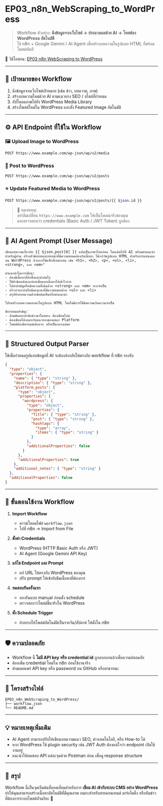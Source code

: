 # EP03_n8n_WebScraping_to_WordPress

> Workflow ตัวอย่าง: **ดึงข้อมูลจากเว็บไซต์ → ประมวลผลด้วย AI → โพสต์ลง WordPress อัตโนมัติ**  
> ใช้ n8n + Google Gemini / AI Agent เพื่อสร้างบทความในรูปแบบ HTML ที่พร้อมโพสต์ทันที

🎥 วิดีโอสอน: [EP03 n8n WebScraping to WordPress](https://www.youtube.com/watch?v=M_UnuPLWCfk)

---

## 🎯 เป้าหมายของ Workflow

1. ดึงข้อมูลจากเว็บไซต์เป้าหมาย (เช่น ข่าว, บทความ, ภาพ)
2. สร้างบทความใหม่ด้วย AI ตามแนวทาง SEO / สไตล์ที่กำหนด
3. อัปโหลดภาพไปยัง WordPress Media Library
4. สร้างโพสต์ใหม่ใน WordPress และตั้ง Featured Image อัตโนมัติ

---

## ⚙️ API Endpoint ที่ใช้ใน Workflow

### 🖼️ Upload Image to WordPress
```bash
POST https://www.example.com/wp-json/wp/v2/media
```

### 📝 Post to WordPress
```bash
POST https://www.example.com/wp-json/wp/v2/posts
```

### ⭐ Update Featured Media to WordPress
```bash
POST https://www.example.com/wp-json/wp/v2/posts/{{ $json.id }}
```

> 🧩 หมายเหตุ:  
> อย่าลืมเปลี่ยน `https://www.example.com` ให้เป็นโดเมนจริงของคุณ  
> และตรวจสอบว่า credentials (Basic Auth / JWT Token) ถูกต้อง  

---

## 🤖 AI Agent Prompt (User Message)

```text
เขียนบทความเกี่ยวกับ {{ $json.post[0] }} แปลเป็นภาษาไทยก่อน โดยเน้นไปที่ AI พร้อมคำแนะนำสำหรับผู้อ่าน สร้างหัวข้อย่อยและย่อหน้าที่มีความสอดคล้องกับเนื้อหา ใช้การจัดรูปแบบ HTML สำหรับการแสดงผลบน WordPress ด้วยการใช้แท็กที่เหมาะสม เช่น <h1>, <h2>, <p>, <ul>, <li>, <strong>, และ <em>"

คำแนะนำในการเขียน:
- ต้องมีเนื้อหาที่ลึกซึ้งและน่าสนใจ  
- ใช้หัวข้อหลักและย่อยเพื่อแยกเนื้อหาให้เข้าใจง่าย  
- ใส่คำสำคัญหรือข้อความที่เน้นด้วย <strong> และ <em> หากจำเป็น  
- สร้างรายการหรือข้อแนะนำที่มีความหมายด้วย <ul> และ <li>  
- สรุปท้ายบทความด้วยข้อคิดเห็นหรือคำแนะนำ  

โปรดสร้างบทความออกมาในรูปแบบ HTML โดยไม่มีการใช้ข้อความเกินความจำเป็น  

ข้อกำหนดสำคัญ:
- ห้ามคัดลอกหัวข้อข่าวมาโดยตรง ต้องเขียนใหม่  
- ต้องเขียนให้เหมาะกับแนวทางของแต่ละ Platform  
- โพสต์ต้องมีอารมณ์เชิงบวก หรือเป็นกลางเสมอ  
```

---

## 🧱 Structured Output Parser

ใช้เพื่อกำหนดรูปแบบข้อมูลที่ AI จะต้องส่งกลับให้ตรงกับ workflow ที่ n8n รองรับ

```json
{
  "type": "object",
  "properties": {
    "name": { "type": "string" },
    "description": { "type": "string" },
    "platform_posts": {
      "type": "object",
      "properties": {
        "wordpress": {
          "type": "object",
          "properties": {
            "Title": { "type": "string" },
            "post": { "type": "string" },
            "hashtags": {
              "type": "array",
              "items": { "type": "string" }
            }
          },
          "additionalProperties": false
        }
      },
      "additionalProperties": true
    },
    "additional_notes": { "type": "string" }
  },
  "additionalProperties": false
}
```

---

## 🔩 ขั้นตอนใช้งาน Workflow

1. **Import Workflow**  
   - ดาวน์โหลดไฟล์ `workflow.json`  
   - ไปที่ n8n → Import from File  

2. **ตั้งค่า Credentials**
   - WordPress (HTTP Basic Auth หรือ JWT)  
   - AI Agent (Google Gemini API Key)  

3. **แก้ไข Endpoint และ Prompt**
   - แก้ URL ให้ตรงกับ WordPress ของคุณ  
   - ปรับ prompt ให้เข้ากับธีมเนื้อหาที่ต้องการ  

4. **ทดสอบรันครั้งแรก**
   - ลองรันแบบ manual ก่อนตั้ง schedule  
   - ตรวจสอบว่าโพสต์ขึ้นจริงใน WordPress  

5. **ตั้ง Schedule Trigger**
   - ถ้าอยากให้โพสต์อัตโนมัติเป็นรายวัน/สัปดาห์ ให้ตั้งใน n8n  

---

## 🛡️ ความปลอดภัย

- Workflow นี้ **ไม่มี API key หรือ credential id** ถูกลบออกแล้วเพื่อความปลอดภัย  
- ต้องเพิ่ม credential ใหม่ใน n8n ก่อนใช้งานจริง  
- ห้ามเผยแพร่ API key หรือ password บน GitHub หรือสาธารณะ  

---

## 📂 โครงสร้างไฟล์

```
EP03_n8n_WebScraping_to_WordPress/
├── workflow.json
└── README.md
```

---

## 💡 หมายเหตุเพิ่มเติม

- AI Agent สามารถปรับให้เขียนบทความแนว SEO, ข่าวเทคโนโลยี, หรือ How-to ได้  
- หาก WordPress ใช้ plugin security เช่น JWT Auth ต้องแน่ใจว่า endpoint เปิดใช้งานอยู่  
- แนะนำให้ทดสอบ API แต่ละจุดด้วย Postman ก่อน เพื่อดู response structure  

---

## 🧠 สรุป

Workflow นี้เป็นจุดเริ่มต้นที่ยอดเยี่ยมสำหรับการ **เชื่อม AI เข้ากับระบบ CMS อย่าง WordPress**  
ทำให้คุณสามารถสร้างเนื้อหาอัตโนมัติที่มีคุณภาพ เหมาะสำหรับสายคอนเทนต์ มาร์เก็ตติ้ง หรือทีมข่าวที่ต้องการระบบโพสต์อัจฉริยะ 🚀
